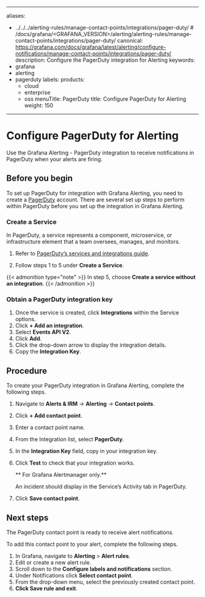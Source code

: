 -----

aliases:

- ../../../alerting-rules/manage-contact-points/integrations/pager-duty/ \# /docs/grafana/\<GRAFANA\_VERSION\>/alerting/alerting-rules/manage-contact-points/integrations/pager-duty/
  canonical: https://grafana.com/docs/grafana/latest/alerting/configure-notifications/manage-contact-points/integrations/pager-duty/
  description: Configure the PagerDuty integration for Alerting
  keywords:
- grafana
- alerting
- pagerduty
  labels:
  products:
  - cloud
  - enterprise
  - oss
    menuTitle: PagerDuty
    title: Configure PagerDuty for Alerting
    weight: 150

-----

# Configure PagerDuty for Alerting

Use the Grafana Alerting - PagerDuty integration to receive notifications in PagerDuty when your alerts are firing.

## Before you begin

To set up PagerDuty for integration with Grafana Alerting, you need to create a [PagerDuty](https://www.pagerduty.com/) account. There are several set up steps to perform within PagerDuty before you set up the integration in Grafana Alerting.

### Create a Service

In PagerDuty, a service represents a component, microservice, or infrastructure element that a team oversees, manages, and monitors.

1. Refer to [PagerDuty’s services and integrations guide](https://support.pagerduty.com/docs/services-and-integrations#create-a-service).

2. Follow steps 1 to 5 under **Create a Service**.

{{\< admonition type="note" \>}}
In step 5, choose **Create a service without an integration**.
{{\< /admonition \>}}

### Obtain a PagerDuty integration key

1. Once the service is created, click **Integrations** within the Service options.
2. Click **+ Add an integration**.
3. Select **Events API V2**.
4. Click **Add**.
5. Click the drop-down arrow to display the integration details.
6. Copy the **Integration Key**.

## Procedure

To create your PagerDuty integration in Grafana Alerting, complete the following steps.

1. Navigate to **Alerts & IRM** -\> **Alerting** -\> **Contact points**.

2. Click **+ Add contact point**.

3. Enter a contact point name.

4. From the Integration list, select **PagerDuty**.

5. In the **Integration Key** field, copy in your integration key.

6. Click **Test** to check that your integration works.
   
   \*\* For Grafana Alertmanager only.\*\*
   
   An incident should display in the Service’s Activity tab in PagerDuty.

7. Click **Save contact point**.

## Next steps

The PagerDuty contact point is ready to receive alert notifications.

To add this contact point to your alert, complete the following steps.

1. In Grafana, navigate to **Alerting** \> **Alert rules**.
2. Edit or create a new alert rule.
3. Scroll down to the **Configure labels and notifications** section.
4. Under Notifications click **Select contact point**.
5. From the drop-down menu, select the previously created contact point.
6. **Click Save rule and exit**.
